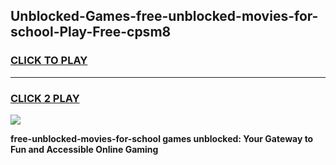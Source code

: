 
## Unblocked-Games-free-unblocked-movies-for-school-Play-Free-cpsm8
<h3>
<a href="https://premium76.site?title=free-unblocked-movies-for-school&ref=20M">CLICK TO PLAY</a></h3>
<hr>

<h3>
<a href="https://premium76.site?title=free-unblocked-movies-for-school&ref=20M">CLICK 2 PLAY</a>
  
</h3>

<a href="https://premium76.site?title=free-unblocked-movies-for-school&ref=19M"><img src="https://clearcache.store/games.png"></a>


**free-unblocked-movies-for-school games unblocked: Your Gateway to Fun and Accessible Online Gaming**
